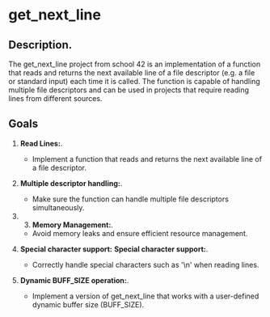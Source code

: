 # get_next_line

## Description.

The get_next_line project from school 42 is an implementation of a function that reads and returns the next available line of a file descriptor (e.g. a file or standard input) each time it is called. The function is capable of handling multiple file descriptors and can be used in projects that require reading lines from different sources.

## Goals

1. **Read Lines:**.
   - Implement a function that reads and returns the next available line of a file descriptor.

2. **Multiple descriptor handling:**.
   - Make sure the function can handle multiple file descriptors simultaneously.

3. 3. **Memory Management:**.
   - Avoid memory leaks and ensure efficient resource management.

4. **Special character support:** **Special character support:**.
   - Correctly handle special characters such as '\n' when reading lines.

5. **Dynamic BUFF_SIZE operation:**.
   - Implement a version of get_next_line that works with a user-defined dynamic buffer size (BUFF_SIZE).